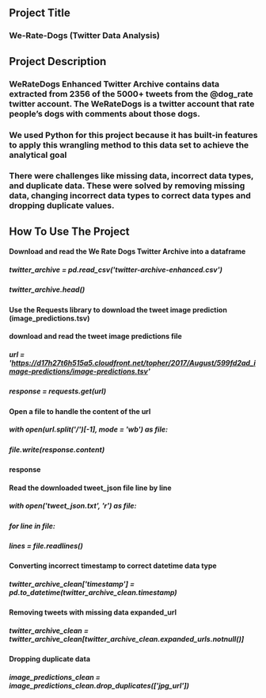 ## Project Title
### We-Rate-Dogs (Twitter Data Analysis)

## Project Description
### WeRateDogs Enhanced Twitter Archive contains data extracted from 2356 of the 5000+ tweets from the @dog_rate twitter account. The WeRateDogs is a twitter account that rate people’s dogs with comments about those dogs.
### We used Python for this project because it has built-in features to apply this wrangling method to this data set to achieve the analytical goal
### There were challenges like missing data, incorrect data types, and duplicate data. These were solved by removing missing data, changing incorrect data types to correct data types and dropping duplicate values.

## How To Use The Project
#### Download and read the We Rate Dogs Twitter Archive into a dataframe 
##### twitter_archive = pd.read_csv('twitter-archive-enhanced.csv')
##### twitter_archive.head()


#### Use the Requests library to download the tweet image prediction (image_predictions.tsv)
####  download and read the tweet image predictions file


##### url =  'https://d17h27t6h515a5.cloudfront.net/topher/2017/August/599fd2ad_image-predictions/image-predictions.tsv'
##### response = requests.get(url)


#### Open a file to handle the content of the url
##### with open(url.split('/')[-1], mode = 'wb') as file:
   ##### file.write(response.content)


#### response


#### Read the downloaded tweet_json file line by line
##### with open('tweet_json.txt', 'r') as file:
#####    for line in file:
 #####       lines = file.readlines()
 

#### Converting incorrect timestamp to correct datetime data type
##### twitter_archive_clean['timestamp'] = pd.to_datetime(twitter_archive_clean.timestamp)


#### Removing tweets with missing data expanded_url
##### twitter_archive_clean = twitter_archive_clean[twitter_archive_clean.expanded_urls.notnull()]


#### Dropping duplicate data
##### image_predictions_clean = image_predictions_clean.drop_duplicates(['jpg_url'])


